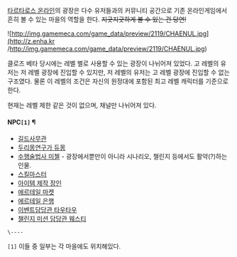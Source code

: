 [타르타로스 온라인](%ED%83%80%EB%A5%B4%ED%83%80%EB%A1%9C%EC%8A%A4%20%EC%98%A8%EB%9D%BC%EC%9D%B8.md)의 광장은 다수 유저들과의 커뮤니티 공간으로 기존 온라인게임에서 흔히 볼 수 있는 마을의 역할을 한다.
<del>지긋지긋하게 볼 수 있는 건 당연!</del>

![http://img.gamemeca.com/game_data/preview/2119/CHAENUL.jpg](http://z.enha.kr
/http://img.gamemeca.com/game_data/preview/2119/CHAENUL.jpg)

클로즈 베타 당시에는 레벨 별로 사용할 수 있는 광장이 나뉘어져 있었다. 고 레벨의 유저는 저 레벨 광장에 진입할 수 있지만, 저 레벨의
유저는 고 레벨 광장에 진입할 수 없는 구조였다. 물론 이 레벨의 조건은 자신의 원정대에 포함된 최고 레벨 캐릭터를 기준으로 한다.  

현재는 레벨 제한 같은 것이 없으며, 채널만 나뉘어져 있다.  

#### NPC`[1]` ¶

  * [길드사무관](%EA%B8%B8%EB%93%9C%EC%82%AC%EB%AC%B4%EA%B4%80.md)
  * [두리몽연구가 듀몽](%EB%91%90%EB%A6%AC%EB%AA%BD%EC%97%B0%EA%B5%AC%EA%B0%80%20%EB%93%80%EB%AA%BD.md)
  * [수행술법사 미첼](%EC%88%98%ED%96%89%EC%88%A0%EB%B2%95%EC%82%AC%20%EB%AF%B8%EC%B2%BC.md) \- 광장에서뿐만이 아니라 시나리오, 챌린지 등에서도 활약(?)하는 인물.
  * [스킬마스터](%EC%8A%A4%ED%82%AC%EB%A7%88%EC%8A%A4%ED%84%B0.md)
  * [아이템 제작 장인](%EC%95%84%EC%9D%B4%ED%85%9C%20%EC%A0%9C%EC%9E%91%20%EC%9E%A5%EC%9D%B8.md)
  * [에르테일 마켓](%EC%97%90%EB%A5%B4%ED%85%8C%EC%9D%BC%20%EB%A7%88%EC%BC%93.md)
  * [에르테일 은행](%EC%97%90%EB%A5%B4%ED%85%8C%EC%9D%BC%20%EC%9D%80%ED%96%89.md)
  * [이벤트담당관 타우타우](%EC%9D%B4%EB%B2%A4%ED%8A%B8%EB%8B%B4%EB%8B%B9%EA%B4%80%20%ED%83%80%EC%9A%B0%ED%83%80%EC%9A%B0.md)
  * [챌린지 미션 담당관 웨스티](%EC%B1%8C%EB%A6%B0%EC%A7%80%20%EB%AF%B8%EC%85%98%20%EB%8B%B4%EB%8B%B9%EA%B4%80%20%EC%9B%A8%EC%8A%A4%ED%8B%B0.md)  

`\----`

`[1]` 이들 중 일부는 각 마을에도 위치해있다.

